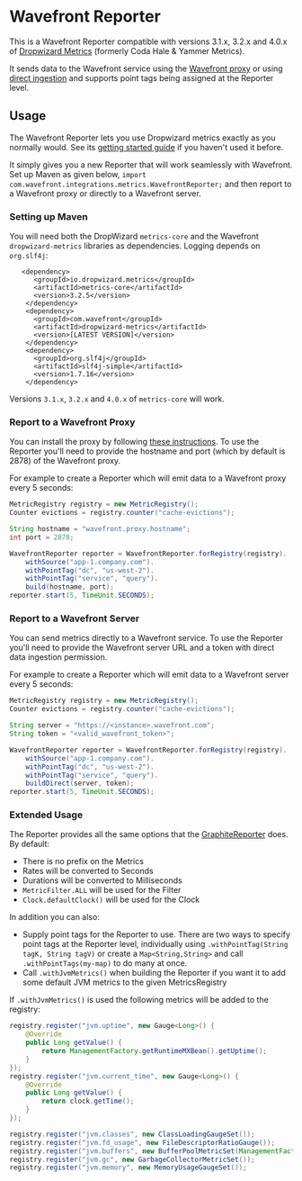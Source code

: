 # Wavefront Reporter

This is a Wavefront Reporter compatible with versions 3.1.x, 3.2.x and 4.0.x of [Dropwizard Metrics](https://metrics.dropwizard.io/) (formerly Coda Hale & Yammer Metrics).

It sends data to the Wavefront service using the [Wavefront proxy](https://docs.wavefront.com/proxies.html) or using [direct ingestion](https://docs.wavefront.com/direct_ingestion.html) and supports point tags being assigned at the Reporter level.

## Usage

The Wavefront Reporter lets you use Dropwizard metrics exactly as you normally would. See its [getting started guide](https://dropwizard.github.io/metrics/3.1.0/getting-started/) if you haven't used it before.

It simply gives you a new Reporter that will work seamlessly with Wavefront. Set up Maven as given below, `import com.wavefront.integrations.metrics.WavefrontReporter;` and then report to a Wavefront proxy or directly to a Wavefront server.

### Setting up Maven

You will need both the DropWizard `metrics-core` and the Wavefront `dropwizard-metrics` libraries as dependencies. Logging depends on `org.slf4j`:

```Maven
   <dependency>
      <groupId>io.dropwizard.metrics</groupId>
      <artifactId>metrics-core</artifactId>
      <version>3.2.5</version>
    </dependency>
    <dependency>
      <groupId>com.wavefront</groupId>
      <artifactId>dropwizard-metrics</artifactId>
      <version>[LATEST VERSION]</version>
    </dependency>
    <dependency>
      <groupId>org.slf4j</groupId>
      <artifactId>slf4j-simple</artifactId>
      <version>1.7.16</version>
    </dependency>       
```

Versions `3.1.x`, `3.2.x` and `4.0.x` of `metrics-core` will work.

### Report to a Wavefront Proxy

You can install the proxy by following [these instructions](https://docs.wavefront.com/proxies_installing.html).
To use the Reporter you'll need to provide the hostname and port (which by default is 2878) of the Wavefront proxy.

For example to create a Reporter which will emit data to a Wavefront proxy every 5 seconds:

```java
MetricRegistry registry = new MetricRegistry();
Counter evictions = registry.counter("cache-evictions");

String hostname = "wavefront.proxy.hostname";
int port = 2878;

WavefrontReporter reporter = WavefrontReporter.forRegistry(registry).
    withSource("app-1.company.com").
    withPointTag("dc", "us-west-2").
    withPointTag("service", "query").
    build(hostname, port);
reporter.start(5, TimeUnit.SECONDS);
```

### Report to a Wavefront Server

You can send metrics directly to a Wavefront service. To use the Reporter you'll need to provide the Wavefront server URL and a token with direct data ingestion permission.

For example to create a Reporter which will emit data to a Wavefront server every 5 seconds:

```java
MetricRegistry registry = new MetricRegistry();
Counter evictions = registry.counter("cache-evictions");

String server = "https://<instance>.wavefront.com";
String token = "<valid_wavefront_token>";

WavefrontReporter reporter = WavefrontReporter.forRegistry(registry).
    withSource("app-1.company.com").
    withPointTag("dc", "us-west-2").
    withPointTag("service", "query").
    buildDirect(server, token);
reporter.start(5, TimeUnit.SECONDS);
```

### Extended Usage

The Reporter provides all the same options that the [GraphiteReporter](http://metrics.dropwizard.io/3.1.0/manual/graphite/) does. By default:

- There is no prefix on the Metrics
- Rates will be converted to Seconds
- Durations will be converted to Milliseconds
- `MetricFilter.ALL` will be used for the Filter
- `Clock.defaultClock()` will be used for the Clock

In addition you can also:

- Supply point tags for the Reporter to use. There are two ways to specify point tags at the Reporter level, individually using `.withPointTag(String tagK, String tagV)` or create a `Map<String,String>` and call `.withPointTags(my-map)` to do many at once.
- Call `.withJvmMetrics()` when building the Reporter if you want it to add some default JVM metrics to the given MetricsRegistry

If `.withJvmMetrics()` is used the following metrics will be added to the registry:

```java
registry.register("jvm.uptime", new Gauge<Long>() {
    @Override
	public Long getValue() {
	    return ManagementFactory.getRuntimeMXBean().getUptime();
	}
});
registry.register("jvm.current_time", new Gauge<Long>() {
    @Override
	public Long getValue() {
	    return clock.getTime();
    }
});

registry.register("jvm.classes", new ClassLoadingGaugeSet());
registry.register("jvm.fd_usage", new FileDescriptorRatioGauge());
registry.register("jvm.buffers", new BufferPoolMetricSet(ManagementFactory.getPlatformMBeanServer()));
registry.register("jvm.gc", new GarbageCollectorMetricSet());
registry.register("jvm.memory", new MemoryUsageGaugeSet());
```
